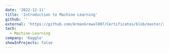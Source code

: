 ```yaml
---
date: '2022-12-11'
title: 'Introduction to Machine Learning'
github: ''
external: 'https://github.com/ArmanGrewal007/Certificates/blob/master/2022_12_11_KAGGLE_intro_to_ml.pdf'
tech:
  - Machine-Learning
company: 'Kaggle'
showInProjects: false
---
```



